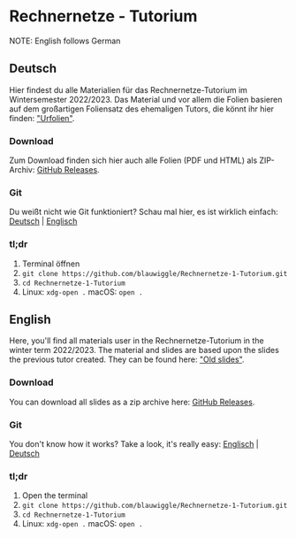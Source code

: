 # Rechnernetze - Tutorium

NOTE: English follows German

## Deutsch

Hier findest du alle Materialien für das Rechnernetze-Tutorium im Wintersemester 2022/2023. Das Material und vor allem die Folien basieren auf dem großartigen Foliensatz des ehemaligen Tutors, die könnt ihr hier finden: ["Urfolien"](https://github.com/blauwiggle/Rechnernetze-1-Tutorium/releases).

### Download

Zum Download finden sich hier auch alle Folien (PDF und HTML) als ZIP-Archiv: [GitHub Releases](https://github.com/Uggah/Rechnernetze-Tutorium/releases).

### Git

Du weißt nicht wie Git funktioniert? Schau mal hier, es ist wirklich einfach: [Deutsch](https://rogerdudler.github.io/git-guide/index.de.html) | [Englisch](https://rogerdudler.github.io/git-guide/index.html)

### tl;dr

1. Terminal öffnen
2. `git clone https://github.com/blauwiggle/Rechnernetze-1-Tutorium.git`
3. `cd Rechnernetze-1-Tutorium`
4. Linux: `xdg-open .`
   macOS: `open .`
   
## English

Here, you'll find all materials user in the Rechnernetze-Tutorium in the winter term 2022/2023. The material and slides are based upon the slides the previous tutor created. They can be found here: ["Old slides"](https://github.com/blauwiggle/Rechnernetze-1-Tutorium/releases).

### Download

You can download all slides as a zip archive here: [GitHub Releases](https://github.com/Uggah/Rechnernetze-Tutorium/releases).

### Git

You don't know how it works? Take a look, it's really easy: [Englisch](https://rogerdudler.github.io/git-guide/index.html) | [Deutsch](https://rogerdudler.github.io/git-guide/index.de.html)

### tl;dr

1. Open the terminal
2. `git clone https://github.com/blauwiggle/Rechnernetze-1-Tutorium.git`
3. `cd Rechnernetze-1-Tutorium`
4. Linux: `xdg-open .`
   macOS: `open .`
